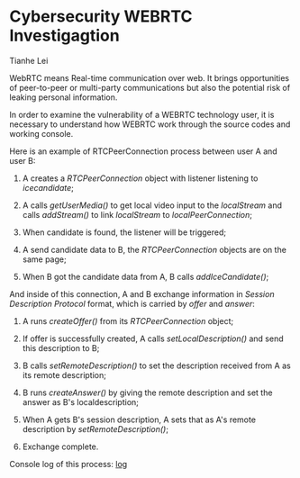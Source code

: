 # Cybersecurity WEBRTC Investigagtion

Tianhe Lei

WebRTC means Real-time communication over web. It brings opportunities of peer-to-peer or multi-party communications but also the potential risk of leaking personal information.

In order to examine the vulnerability of a WEBRTC technology user, it is necessary to understand how WEBRTC work through the source codes and working console.


Here is an example of RTCPeerConnection process between user A and user B:

1) A creates a *RTCPeerConnection* object with listener listening to *icecandidate*;

2) A calls *getUserMedia()* to get local video input to the *localStream* and calls *addStream()* to link *localStream* to  *localPeerConnection*;

3) When candidate is found, the listener will be triggered;

4) A send candidate data to B, the *RTCPeerConnection* objects are on the same page;

5) When B got the candidate data from A, B calls *addIceCandidate()*;


And inside of this connection, A and B exchange information in *Session Description Protocol* format, which is carried by *offer* and *answer*:

1) A runs *createOffer()* from its *RTCPeerConnection* object;

2) If offer is successfully created, A calls *setLocalDescription()* and send this description to B;

3) B calls *setRemoteDescription()* to set the description received from A as its remote description;

4) B runs *createAnswer()* by giving the remote description and set the answer as B's localdescription;

5) When A gets B's session description, A sets that as A's remote description by *setRemoteDescription()*;

6) Exchange complete.

Console log of this process: [log](https://github.com/ryan2214/EC601/blob/master/log/127.0.0.1-1600005576370.log)


